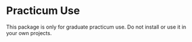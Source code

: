 # Practicum Use

This package is only for graduate practicum use. Do not install or use it in your own projects. 

